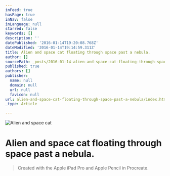 ```yaml
---
inFeed: true
hasPage: true
inNav: false
inLanguage: null
starred: false
keywords: []
description: ''
datePublished: '2016-01-14T19:20:08.768Z'
dateModified: '2016-01-14T19:14:59.311Z'
title: Alien and space cat floating through space past a nebula.
author: []
sourcePath: _posts/2016-01-14-alien-and-space-cat-floating-through-space-past-a-nebula.md
published: true
authors: []
publisher:
  name: null
  domain: null
  url: null
  favicon: null
url: alien-and-space-cat-floating-through-space-past-a-nebula/index.html
_type: Article

---
```

![Alien and space cat](https://the-grid-user-content.s3-us-west-2.amazonaws.com/c65ca4e5-7e92-48e5-b4f1-0f0ef38b47f3.png)

# Alien and space cat floating through space past a nebula.

> Created with the Apple iPad Pro and Apple Pencil in Procreate.